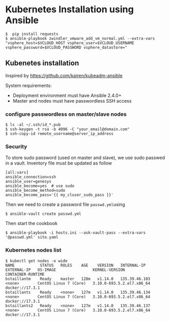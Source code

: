 # Kubernetes Installation using Ansible

```
$  pip install requests
$ ansible-playbook zwindler_vmware_add_vm_normal.yml --extra-vars "vsphere_host=$VCLOUD_HOST vsphere_user=$VCLOUD_USERNAME vsphere_password=$VCLOUD_PASSWORD vsphere_datastore="
````

## Kubenetes installation

Inspired by https://github.com/kairen/kubeadm-ansible

System requirements:

* Deployment environment must have Ansible 2.4.0+
* Master and nodes must have passwordless SSH access

### configure passwordless on master/slave nodes

```
$ ls -al ~/.ssh/id_*.pub
$ ssh-keygen -t rsa -b 4096 -C "your_email@domain.com"
$ ssh-copy-id remote_username@server_ip_address
```

### Security

To store sudo password (used on master and slave), we use sudo passwed in a vault. Inventory file must be updated as follow

```
[all:vars]
ansible_connection=ssh
ansible_user=genesys
ansible_become=yes  # use sudo 
ansible_become_method=sudo 
ansible_become_pass='{{ my_cluser_sudo_pass }}'
```
Then we need to create a password file `passwd.yml`using

```
$ ansible-vault create passwd.yml
```

Then start the cookbook

```
$ ansible-playbook -i hosts.ini --ask-vault-pass --extra-vars '@passwd.yml' site.yaml 
```

### Kubernetes nodes list

```
$ kubectl get nodes -o wide
NAME           STATUS   ROLES    AGE    VERSION   INTERNAL-IP     EXTERNAL-IP   OS-IMAGE                KERNEL-VERSION              CONTAINER-RUNTIME
bstaillantm    Ready    master   128m   v1.14.0   135.39.46.103   <none>        CentOS Linux 7 (Core)   3.10.0-693.5.2.el7.x86_64   docker://17.3.1
bstaillants    Ready    <none>   127m   v1.14.0   135.39.46.134   <none>        CentOS Linux 7 (Core)   3.10.0-693.5.2.el7.x86_64   docker://17.3.1
bstaillants2   Ready    <none>   127m   v1.14.0   135.39.46.137   <none>        CentOS Linux 7 (Core)   3.10.0-693.5.2.el7.x86_64   docker://17.3.1
```


